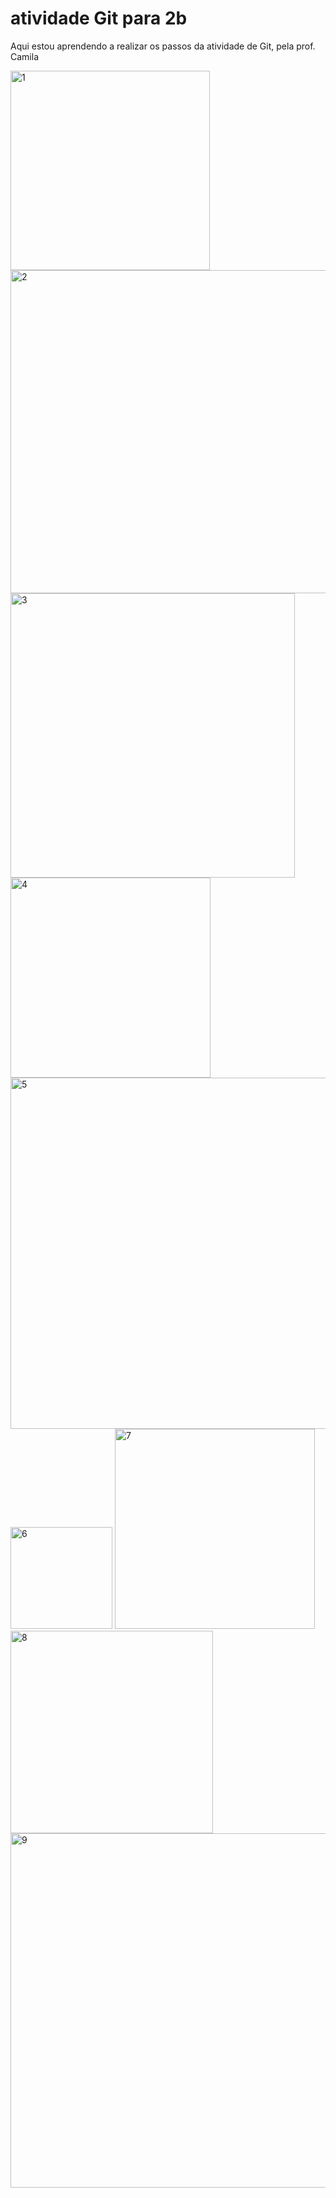 # atividade Git para 2b
Aqui estou aprendendo a realizar os passos da atividade de Git, pela prof. Camila


<img width="319" alt="1" src="https://github.com/Felpopinho/aula_2_Ba/assets/157515144/fae0ecde-5efa-48da-82fc-b05c3aae7699">
<img width="517" alt="2" src="https://github.com/Felpopinho/aula_2_Ba/assets/157515144/2296bbfe-2dd3-409e-8991-d5143284e3de">
<img width="455" alt="3" src="https://github.com/Felpopinho/aula_2_Ba/assets/157515144/f1a42354-fd69-4bfe-b197-3ff32c849f54">
<img width="320" alt="4" src="https://github.com/Felpopinho/aula_2_Ba/assets/157515144/71a9a1a0-6c21-4b5c-90ec-d44fb4d6e4d6">
<img width="562" alt="5" src="https://github.com/Felpopinho/aula_2_Ba/assets/157515144/519c555f-c316-4f35-b444-68fa19a5dd0e">
<img width="163" alt="6" src="https://github.com/Felpopinho/aula_2_Ba/assets/157515144/5176ee9d-254e-4286-b0f2-6f17df1a3106">
<img width="320" alt="7" src="https://github.com/Felpopinho/aula_2_Ba/assets/157515144/c71db47f-8fa3-4a43-a7cb-cdd88f01858d">
<img width="324" alt="8" src="https://github.com/Felpopinho/aula_2_Ba/assets/157515144/41645926-a0b7-4021-81e5-0b4572a740ce">
<img width="567" alt="9" src="https://github.com/Felpopinho/aula_2_Ba/assets/157515144/1de751f6-1812-49c9-94b0-635d20cdc24a">
